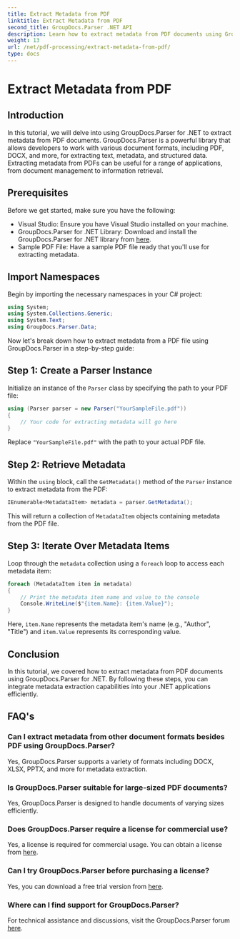 ```yaml
---
title: Extract Metadata from PDF
linktitle: Extract Metadata from PDF
second_title: GroupDocs.Parser .NET API
description: Learn how to extract metadata from PDF documents using GroupDocs.Parser for .NET. This comprehensive guide covers step-by-step instructions and prerequisites.
weight: 13
url: /net/pdf-processing/extract-metadata-from-pdf/
type: docs
---
```

# Extract Metadata from PDF

## Introduction
In this tutorial, we will delve into using GroupDocs.Parser for .NET to extract metadata from PDF documents. GroupDocs.Parser is a powerful library that allows developers to work with various document formats, including PDF, DOCX, and more, for extracting text, metadata, and structured data. Extracting metadata from PDFs can be useful for a range of applications, from document management to information retrieval.
## Prerequisites
Before we get started, make sure you have the following:
- Visual Studio: Ensure you have Visual Studio installed on your machine.
- GroupDocs.Parser for .NET Library: Download and install the GroupDocs.Parser for .NET library from [here](https://releases.groupdocs.com/parser/net/).
- Sample PDF File: Have a sample PDF file ready that you'll use for extracting metadata.

## Import Namespaces
Begin by importing the necessary namespaces in your C# project:
```csharp
using System;
using System.Collections.Generic;
using System.Text;
using GroupDocs.Parser.Data;
```

Now let's break down how to extract metadata from a PDF file using GroupDocs.Parser in a step-by-step guide:
## Step 1: Create a Parser Instance
Initialize an instance of the `Parser` class by specifying the path to your PDF file:
```csharp
using (Parser parser = new Parser("YourSampleFile.pdf"))
{
    // Your code for extracting metadata will go here
}
```
Replace `"YourSampleFile.pdf"` with the path to your actual PDF file.
## Step 2: Retrieve Metadata
Within the `using` block, call the `GetMetadata()` method of the `Parser` instance to extract metadata from the PDF:
```csharp
IEnumerable<MetadataItem> metadata = parser.GetMetadata();
```
This will return a collection of `MetadataItem` objects containing metadata from the PDF file.
## Step 3: Iterate Over Metadata Items
Loop through the `metadata` collection using a `foreach` loop to access each metadata item:
```csharp
foreach (MetadataItem item in metadata)
{
    // Print the metadata item name and value to the console
    Console.WriteLine($"{item.Name}: {item.Value}");
}
```
Here, `item.Name` represents the metadata item's name (e.g., "Author", "Title") and `item.Value` represents its corresponding value.

## Conclusion
In this tutorial, we covered how to extract metadata from PDF documents using GroupDocs.Parser for .NET. By following these steps, you can integrate metadata extraction capabilities into your .NET applications efficiently.

## FAQ's
### Can I extract metadata from other document formats besides PDF using GroupDocs.Parser?
Yes, GroupDocs.Parser supports a variety of formats including DOCX, XLSX, PPTX, and more for metadata extraction.
### Is GroupDocs.Parser suitable for large-sized PDF documents?
Yes, GroupDocs.Parser is designed to handle documents of varying sizes efficiently.
### Does GroupDocs.Parser require a license for commercial use?
Yes, a license is required for commercial usage. You can obtain a license from [here](https://purchase.groupdocs.com/buy).
### Can I try GroupDocs.Parser before purchasing a license?
Yes, you can download a free trial version from [here](https://releases.groupdocs.com/).
### Where can I find support for GroupDocs.Parser?
For technical assistance and discussions, visit the GroupDocs.Parser forum [here](https://forum.groupdocs.com/c/parser/17).
